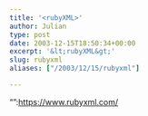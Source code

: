 ```yaml
---
title: '<rubyXML>'
author: Julian
type: post
date: 2003-12-15T18:50:34+00:00
excerpt: '&lt;rubyXML&gt;'
slug: rubyxml 
aliases: ["/2003/12/15/rubyxml"]

---
```

&#8220;<rubyXML>&#8221;:https://www.rubyxml.com/